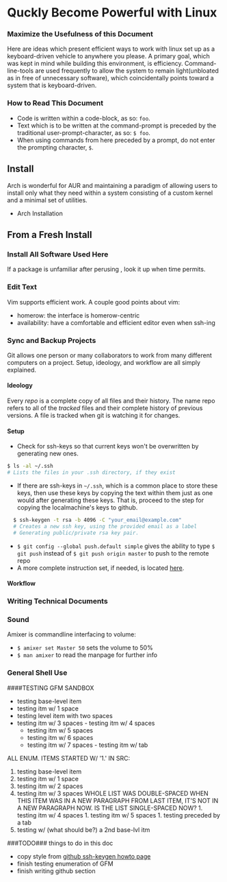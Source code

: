 # Quckly Become Powerful with Linux

### Maximize the Usefulness of this Document
Here are ideas which present efficient ways to work with linux set up as a keyboard-driven vehicle to anywhere you please. A primary goal, which was kept in mind while building this environment, is efficiency. Command-line-tools are used frequently to allow the system to remain light(unbloated as in free of unnecessary software), which coincidentally points toward a system that is keyboard-driven.

### How to Read This Document
- Code is written within a code-block, as so: `foo`.
- Text which is to be written at the command-prompt is preceded by the traditional user-prompt-character, as so: `$ foo`.
- When using commands from here preceded by a prompt, do not enter the prompting character, `$`.

## Install
Arch is wonderful for AUR and maintaining a paradigm of allowing users to install only what they need within a system consisting of a custom kernel and a minimal set of utilities.
- Arch Installation

## From a Fresh Install

### Install All Software Used Here
If a package is unfamiliar after perusing , look it up when time permits.

### Edit Text
Vim supports efficient work. A couple good points about vim:
- homerow: the interface is homerow-centric
- availability: have a comfortable and efficient editor even when ssh-ing

### Sync and Backup Projects
Git allows one person or many collaborators to work from many different computers on a project. Setup, ideology, and workflow are all simply explained.
#### Ideology
Every *repo* is a complete copy of all files and their history. The name repo refers to all of the *tracked* files and their complete history of previous versions. A file is tracked when git is watching it for changes.
#### Setup
- Check for ssh-keys so that current keys won't be overwritten by generating new ones.
```bash
$ ls -al ~/.ssh
# Lists the files in your .ssh directory, if they exist
```
- If there are ssh-keys in `~/.ssh`, which is a common place to store these keys, then use these keys by copying the text within them just as one would after generating these keys. That is, proceed to the step for copying the localmachine's keys to github.
```bash
  $ ssh-keygen -t rsa -b 4096 -C "your_email@example.com"
  # Creates a new ssh key, using the provided email as a label
  # Generating public/private rsa key pair.
```
- `$ git config --global push.default simple` gives the ability to type `$ git push` instead of `$ git push origin master` to push to the remote repo
- A more complete instruction set, if needed, is located [here](https://help.github.com/articles/generating-ssh-keys/).


#### Workflow

### Writing Technical Documents

### Sound
Amixer is commandline interfacing to volume:
- `$ amixer set Master 50` sets the volume to 50%
- `$ man amixer` to read the manpage for further info

### General Shell Use

####TESTING GFM SANDBOX
- testing base-level item
 - testing itm w/ 1 space
  - testing level item with two spaces
   - testing itm w/ 3 spaces
    - testing itm w/ 4 spaces
     - testing itm w/ 5 spaces
      - testing itm w/ 6 spaces
       - testing itm w/ 7 spaces
	- testing itm w/ tab

ALL ENUM. ITEMS STARTED W/ '1.' IN SRC:

1. testing base-level item
 1. testing itm w/ 1 space
  1. testing itm w/ 2 spaces
   1. testing itm w/ 3 spaces WHOLE LIST WAS DOUBLE-SPACED WHEN THIS ITEM WAS IN A NEW PARAGRAPH FROM LAST ITEM, IT'S NOT IN A NEW PARAGRAPH NOW. IS THE LIST SINGLE-SPACED NOW?
    1. testing itm w/ 4 spaces
     1. testing itm w/ 5 spaces
	1. testing preceded by a tab
1. testing w/ (what should be?) a 2nd base-lvl itm

###TODO###
things to do in this doc
- copy style from [github ssh-keygen howto page](https://help.github.com/articles/generating-ssh-keys/)
- finish testing enumeration of GFM
- finish writing github section
